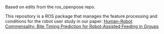 Based on edits from the ros_openpose repo.

This repository is a ROS package that manages the feature processing and conditions for the robot user study in our paper: [Human-Robot Commensality: Bite Timing Prediction for Robot-Assisted Feeding in Groups](https://openreview.net/forum?id=zab87DCAYIF) 
